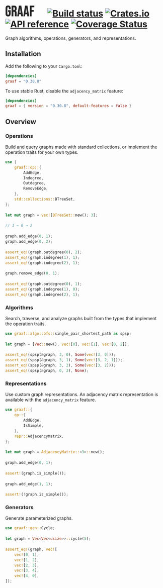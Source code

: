# ![Graaf!](/logo.png "Graaf") &emsp; [![Build status](https://github.com/bsdrks/graaf/actions/workflows/rust.yml/badge.svg)](https://github.com/bsdrks/graaf/actions) [![Crates.io](https://img.shields.io/crates/v/graaf.svg)](https://crates.io/crates/graaf) [![API reference](https://docs.rs/graaf/badge.svg)](https://docs.rs/graaf) [![Coverage Status](https://coveralls.io/repos/github/bsdrks/graaf/badge.svg?branch=main)](https://coveralls.io/github/bsdrks/graaf?branch=main)

Graph algorithms, operations, generators, and representations.

## Installation

Add the following to your `Cargo.toml`:

```toml
[dependencies]
graaf = "0.30.8"
```

To use stable Rust, disable the `adjacency_matrix` feature:

```toml
[dependencies]
graaf = { version = "0.30.8", default-features = false }
```

## Overview

### Operations

Build and query graphs made with standard collections, or implement the operation traits for your own types.

```rust
use {
    graaf::op::{
        AddEdge,
        Indegree,
        Outdegree,
        RemoveEdge,
    },
    std::collections::BTreeSet,
};

let mut graph = vec![BTreeSet::new(); 3];

// 1 ← 0 → 2

graph.add_edge(0, 1);
graph.add_edge(0, 2);

assert_eq!(graph.outdegree(0), 2);
assert_eq!(graph.indegree(1), 1);
assert_eq!(graph.indegree(2), 1);

graph.remove_edge(0, 1);

assert_eq!(graph.outdegree(0), 1);
assert_eq!(graph.indegree(1), 0);
assert_eq!(graph.indegree(2), 1);
```

### Algorithms

Search, traverse, and analyze graphs built from the types that implement the operation traits.

```rust
use graaf::algo::bfs::single_pair_shortest_path as spsp;

let graph = [Vec::new(), vec![0], vec![1], vec![0, 2]];

assert_eq!(spsp(&graph, 3, 0), Some(vec![3, 0]));
assert_eq!(spsp(&graph, 3, 1), Some(vec![3, 2, 1]));
assert_eq!(spsp(&graph, 3, 2), Some(vec![3, 2]));
assert_eq!(spsp(&graph, 0, 3), None);
```

### Representations

Use custom graph representations. An adjacency matrix representation is available with the `adjacency_matrix` feature.

```rust
use graaf::{
    op::{
        AddEdge,
        IsSimple,
    },
    repr::AdjacencyMatrix,
};

let mut graph = AdjacencyMatrix::<3>::new();

graph.add_edge(0, 1);

assert!(graph.is_simple());

graph.add_edge(1, 1);

assert!(!graph.is_simple());
```

### Generators

Generate parameterized graphs.

```rust
use graaf::gen::Cycle;

let graph = Vec<Vec<usize>>::cycle(5);

assert_eq!(graph, vec![
    vec![0, 1],
    vec![1, 2],
    vec![2, 3],
    vec![3, 4],
    vec![4, 0],
]);
```
